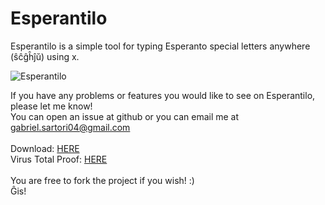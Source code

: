 # Esperantilo
Esperantilo is a simple tool for typing Esperanto special letters anywhere (ŝĉĝĥĵŭ) using x.

![Esperantilo](http://i.imgur.com/Nmxbqhy.png)

If you have any problems or features you would like to see on Esperantilo, please let me know!
<br/>You can open an issue at github or you can email me at gabriel.sartori04@gmail.com
<br/>
<br/>Download: [HERE](https://www.dropbox.com/s/xqmefqwaq0qk605/Esperantilo.exe?dl=0)
<br/>Virus Total Proof: [HERE](https://www.virustotal.com/pt/file/cb9401893b245b0d38bce10ae71d0ea0ea9aa8dfd22e8b78bd7198b99778346f/analysis/1447806515/)
<br/>
<br/>You are free to fork the project if you wish! :)
<br/>Ĝis!
